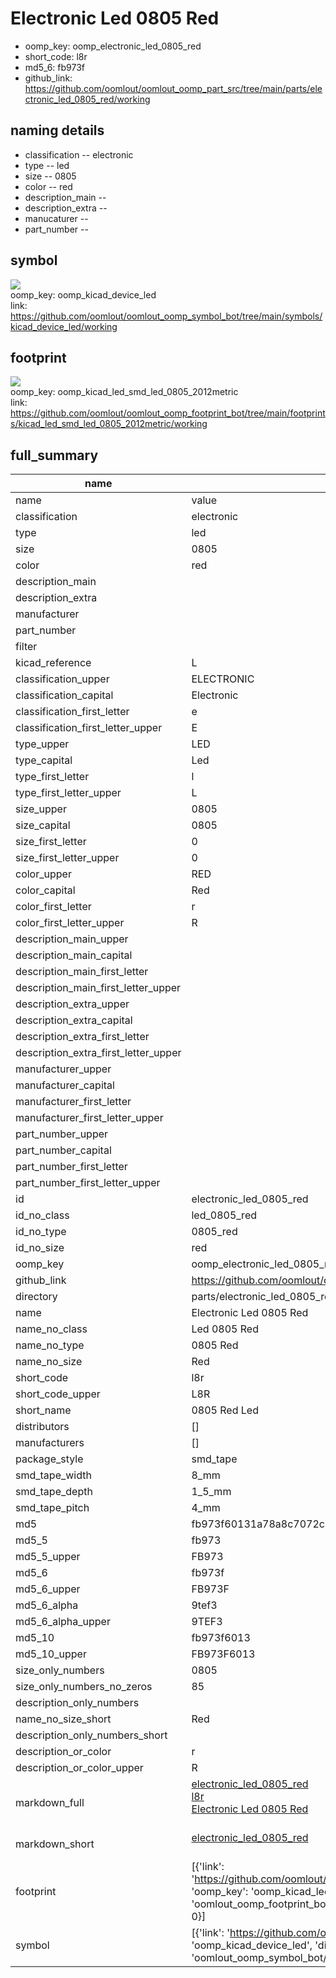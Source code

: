 # Electronic Led 0805 Red

  
* oomp_key: oomp_electronic_led_0805_red 
* short_code: l8r
* md5_6: fb973f  
* github_link: https://github.com/oomlout/oomlout_oomp_part_src/tree/main/parts/electronic_led_0805_red/working  
## naming details
* classification -- electronic
* type -- led
* size -- 0805
* color -- red
* description_main -- 
* description_extra -- 
* manucaturer -- 
* part_number -- 



## symbol

![](symbol/{index}}/working/working_600.png)  
oomp_key: oomp_kicad_device_led  
link: https://github.com/oomlout/oomlout_oomp_symbol_bot/tree/main/symbols/kicad_device_led/working  

## footprint

![](footprint/{index}/working/working_600.png)  
oomp_key: oomp_kicad_led_smd_led_0805_2012metric  
link: https://github.com/oomlout/oomlout_oomp_footprint_bot/tree/main/footprints/kicad_led_smd_led_0805_2012metric/working  

## full_summary
| name | value | 
| --- | --- | 
| name | value | 
| classification | electronic | 
| type | led | 
| size | 0805 | 
| color | red | 
| description_main |  | 
| description_extra |  | 
| manufacturer |  | 
| part_number |  | 
| filter |  | 
| kicad_reference | L | 
| classification_upper | ELECTRONIC | 
| classification_capital | Electronic | 
| classification_first_letter | e | 
| classification_first_letter_upper | E | 
| type_upper | LED | 
| type_capital | Led | 
| type_first_letter | l | 
| type_first_letter_upper | L | 
| size_upper | 0805 | 
| size_capital | 0805 | 
| size_first_letter | 0 | 
| size_first_letter_upper | 0 | 
| color_upper | RED | 
| color_capital | Red | 
| color_first_letter | r | 
| color_first_letter_upper | R | 
| description_main_upper |  | 
| description_main_capital |  | 
| description_main_first_letter |  | 
| description_main_first_letter_upper |  | 
| description_extra_upper |  | 
| description_extra_capital |  | 
| description_extra_first_letter |  | 
| description_extra_first_letter_upper |  | 
| manufacturer_upper |  | 
| manufacturer_capital |  | 
| manufacturer_first_letter |  | 
| manufacturer_first_letter_upper |  | 
| part_number_upper |  | 
| part_number_capital |  | 
| part_number_first_letter |  | 
| part_number_first_letter_upper |  | 
| id | electronic_led_0805_red | 
| id_no_class | led_0805_red | 
| id_no_type | 0805_red | 
| id_no_size | red | 
| oomp_key | oomp_electronic_led_0805_red | 
| github_link | https://github.com/oomlout/oomlout_oomp_part_src/tree/main/parts/electronic_led_0805_red/working | 
| directory | parts/electronic_led_0805_red | 
| name | Electronic Led 0805 Red | 
| name_no_class | Led 0805 Red | 
| name_no_type | 0805 Red | 
| name_no_size | Red | 
| short_code | l8r | 
| short_code_upper | L8R | 
| short_name | 0805 Red Led | 
| distributors | [] | 
| manufacturers | [] | 
| package_style | smd_tape | 
| smd_tape_width | 8_mm | 
| smd_tape_depth | 1_5_mm | 
| smd_tape_pitch | 4_mm | 
| md5 | fb973f60131a78a8c7072cbdb940a30b | 
| md5_5 | fb973 | 
| md5_5_upper | FB973 | 
| md5_6 | fb973f | 
| md5_6_upper | FB973F | 
| md5_6_alpha | 9tef3 | 
| md5_6_alpha_upper | 9TEF3 | 
| md5_10 | fb973f6013 | 
| md5_10_upper | FB973F6013 | 
| size_only_numbers | 0805 | 
| size_only_numbers_no_zeros | 85 | 
| description_only_numbers |  | 
| name_no_size_short | Red | 
| description_only_numbers_short |   | 
| description_or_color | r  | 
| description_or_color_upper | R  | 
| markdown_full | [electronic_led_0805_red](https://github.com/oomlout/oomlout_oomp_part_src/tree/main/parts/electronic_led_0805_red/working)<br>[l8r](https://github.com/oomlout/oomlout_oomp_part_src/tree/main/parts/electronic_led_0805_red/working)<br>[Electronic Led 0805 Red](https://github.com/oomlout/oomlout_oomp_part_src/tree/main/parts/electronic_led_0805_red/working)<br><br> | 
| markdown_short | [electronic_led_0805_red](https://github.com/oomlout/oomlout_oomp_part_src/tree/main/parts/electronic_led_0805_red/working)<br><br> | 
| footprint | [{'link': 'https://github.com/oomlout/oomlout_oomp_footprint_bot/tree/main/foootprntss/kicad_led_smd_led_0805_2012metric', 'oomp_key': 'oomp_kicad_led_smd_led_0805_2012metric', 'directory': 'oomlout_oomp_footprint_bot/footprints/kicad_led_smd_led_0805_2012metric//working/working.kicad_mod', 'index': 0}] | 
| symbol | [{'link': 'https://github.com/oomlout/oomlout_oomp_symbol_bot/tree/main/symbols/kicad_device_led', 'oomp_key': 'oomp_kicad_device_led', 'directory': 'oomlout_oomp_symbol_bot/symbols/kicad_device_led//working/working.kicad_sym', 'index': 0}] | 
